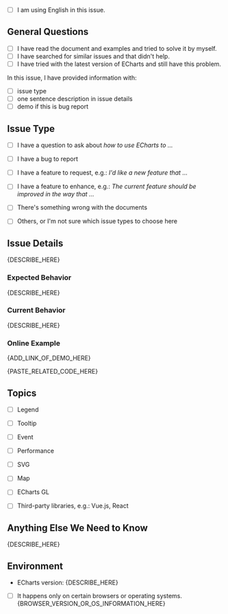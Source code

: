<!--
Thanks for choosing ECharts!
感谢使用 ECharts！

It's highly recommended to use English in issues, to help others having the same problem in the future.
加入 Apache 开源基金会后，我们有了更多国外的用户。为了方便社区用户，强烈建议在 issue 中使用英文。

Please check the following questions to let our bot help.
-->

<!-- To check the option, add x in [], e.g.: [x] I am using English in this issue. -->

- [ ] I am using English in this issue.


## General Questions

<!-- BEGINNING OF REQUIRED FIELDS -->

<!--
PLEASE MAKE SURE OF ALL THE FOLLOWING OPTIONS IN REQUIRED FIELDS ARE TICKED (with x)!
Otherwise the issue will be closed.
And think before you tick. :)
-->
- [ ] I have read the document and examples and tried to solve it by myself.
- [ ] I have searched for similar issues and that didn't help.
- [ ] I have tried with the latest version of ECharts and still have this problem.

In this issue, I have provided information with:
- [ ] issue type
- [ ] one sentence description in issue details
- [ ] demo if this is bug report

<!-- END OF REQUIRED FIELDS -->





## Issue Type

<!-- Add `x` for the ones that is true with you, e.g.: [x] I have ... -->

- [ ] I have a question to ask about *how to use ECharts to ...*
- [ ] I have a bug to report
- [ ] I have a feature to request, e.g.: *I'd like a new feature that ...*
- [ ] I have a feature to enhance, e.g.: *The current feature should be improved in the way that ...*
- [ ] There's something wrong with the documents
- [ ] Others, or I'm not sure which issue types to choose here


## Issue Details

<!-- Use one sentence to describe what you want and what's wrong. -->

{DESCRIBE_HERE}


### Expected Behavior

<!-- Add screenshots to demo if necessary. -->

{DESCRIBE_HERE}


### Current Behavior

<!-- Add screenshots to demo if necessary. Otherwise, replace the following line with N/A. -->

{DESCRIBE_HERE}


### Online Example

<!-- Please use jsfiddle.net or gallery.echartsjs.com to provide a simplest demo to show the problem. And do not upload zip demos. -->
<!-- THIS IS REQUIRED FOR ALL BUG REPORTS AND QUESTIONS!!! -->

{ADD_LINK_OF_DEMO_HERE}

<!-- Please make your demo as simple as possible to help locate the problem. And paste only necessary part of code here. -->

{PASTE_RELATED_CODE_HERE}


## Topics

<!-- Check those topics that are related. -->
- [ ] Legend
- [ ] Tooltip
- [ ] Event
- [ ] Performance
- [ ] SVG
- [ ] Map
- [ ] ECharts GL
- [ ] Third-party libraries, e.g.: Vue.js, React


## Anything Else We Need to Know

<!-- You may reference other issues here. Otherwise, replace the following line with N/A. -->

{DESCRIBE_HERE}


## Environment

- ECharts version: {DESCRIBE_HERE}

- [ ] It happens only on certain browsers or operating systems. {BROWSER_VERSION_OR_OS_INFORMATION_HERE}
